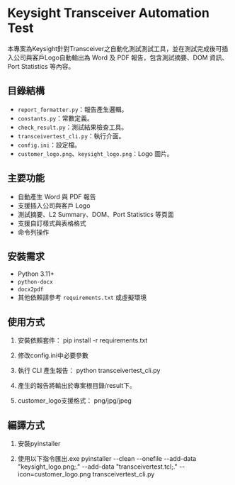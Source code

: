 # Keysight Transceiver Automation Test

本專案為Keysight針對Transceiver之自動化測試測試工具，並在測試完成後可插入公司與客戶Logo自動輸出為 Word 及 PDF 報告，包含測試摘要、DOM 資訊、Port Statistics 等內容。

## 目錄結構

- `report_formatter.py`：報告產生邏輯。
- `constants.py`：常數定義。
- `check_result.py`：測試結果檢查工具。
- `transceivertest_cli.py`：執行介面。
- `config.ini`：設定檔。
- `customer_logo.png`、`keysight_logo.png`：Logo 圖片。

## 主要功能

- 自動產生 Word 與 PDF 報告
- 支援插入公司與客戶 Logo
- 測試摘要、L2 Summary、DOM、Port Statistics 等頁面
- 支援自訂樣式與表格格式
- 命令列操作

## 安裝需求

- Python 3.11+
- `python-docx`
- `docx2pdf`
- 其他依賴請參考 `requirements.txt` 或虛擬環境

## 使用方式

1. 安裝依賴套件：
   pip install -r requirements.txt

2. 修改config.ini中必要參數

3. 執行 CLI 產生報告：
   python transceivertest_cli.py

4. 產生的報告將輸出於專案根目錄/result下。

5. customer_logo支援格式：
   png/jpg/jpeg

## 編譯方式

1. 安裝pyinstaller

2. 使用以下指令匯出.exe
   pyinstaller --clean --onefile --add-data "keysight_logo.png;." --add-data "transceivertest.tcl;." --icon=customer_logo.png transceivertest_cli.py